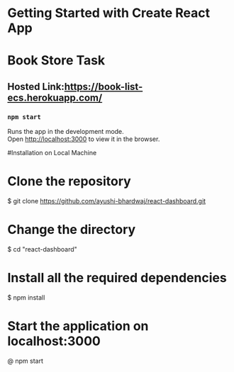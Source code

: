 # Getting Started with Create React App
# Book Store Task
## Hosted Link:https://book-list-ecs.herokuapp.com/



### `npm start`

Runs the app in the development mode.\
Open [http://localhost:3000](http://localhost:3000) to view it in the browser.

#Installation on Local Machine

# Clone the repository
$ git clone https://github.com/ayushi-bhardwaj/react-dashboard.git

# Change the directory 
$ cd "react-dashboard"

# Install all the required dependencies
$ npm install

# Start the application on localhost:3000
@ npm start
